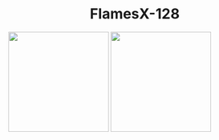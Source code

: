 <h1 align="center"> FlamesX-128 </h1

<img src="https://github-readme-stats.vercel.app/api?username=FlamesX-128&show_icons=true&theme=radical" widht="150" height="200"> <img src="https://github-readme-stats.vercel.app/api/top-langs/?username=FlamesX-128&theme=radical" widht="150" height="200">





<!--
**FlamesX-128/FlamesX-128** is a ✨ _special_ ✨ repository because its `README.md` (this file) appears on your GitHub profile.

Here are some ideas to get you started:

- 🔭 I’m currently working on ...
- 🌱 I’m currently learning ...
- 👯 I’m looking to collaborate on ...
- 🤔 I’m looking for help with ...
- 💬 Ask me about ...
- 📫 How to reach me: ...
- 😄 Pronouns: ...
- ⚡ Fun fact: ...
-->
